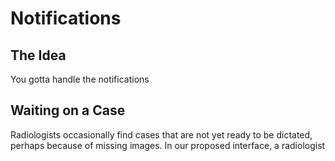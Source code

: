 Notifications
=============

The Idea
-------------
You gotta handle the notifications

Waiting on a Case
-------------
Radiologists occasionally find cases that are not yet ready to be dictated, perhaps because of missing images. In our proposed interface, a radiologist